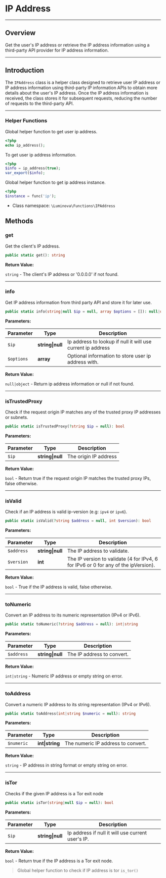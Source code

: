 # IP Address

***

## Overview

Get the user&#039;s IP address or retrieve the IP address information using a third-party API provider for IP address information.

***

## Introduction

The `IPAddress` class is a helper class designed to retrieve user IP address or IP address information using third-party IP information APIs to obtain more details about the user's IP address. Once the IP address information is received, the class stores it for subsequent requests, reducing the number of requests to the third-party API.

***

### Helper Functions

Global helper function to get user ip address.

```php
<?php
echo ip_address();
```

To get user ip address information.

```php
<?php
$info = ip_address(true);
var_export($info);
```

Global helper function to get ip address instance.
```php
<?php
$instance = func('ip');
```

* Class namespace: `\Luminova\Functions\IPAddress`

## Methods

### get

Get the client's IP address.

```php
public static get(): string
```

**Return Value:**

`string` - The client's IP address or '0.0.0.0' if not found.

***

### info

Get IP address information from third party API and store it for later use.

```php
public static info(string|null $ip = null, array $options = []): null|object
```

**Parameters:**

| Parameter | Type | Description |
|-----------|------|-------------|
| `$ip` | **string&#124;null** | Ip address to lookup if null it will use current ip address |
| `$options` | **array** | Optional information to store user ip address with. |

**Return Value:**

`null|object` - Return ip address information or null if not found.

***

### isTrustedProxy

Check if the request origin IP matches any of the trusted proxy IP addresses or subnets.

```php
public static isTrustedProxy(?string $ip = null): bool
```

**Parameters:**

| Parameter | Type | Description |
|-----------|------|-------------|
| `$ip` | **string&#124;null** | The origin IP address |

**Return Value:**

`bool` - Return true if the request origin IP matches the trusted proxy IPs, false otherwise.

***

### isValid

Check if an IP address is valid ip-version (e.g: `ipv4` or `ipv6`).

```php
public static isValid(?string $address = null, int $version): bool
```

**Parameters:**

| Parameter | Type | Description |
|-----------|------|-------------|
| `$address` | **string&#124;null** | The IP address to validate. |
| `$version` | **int** | The IP version to validate (4 for IPv4, 6 for IPv6 or 0 for any of the ipVersion). |

**Return Value:**

`bool` - True if the IP address is valid, false otherwise.

***

### toNumeric

Convert an IP address to its numeric representation (IPv4 or IPv6).

```php
public static toNumeric(?string $address = null): int|string
```

**Parameters:**

| Parameter | Type | Description |
|-----------|------|-------------|
| `$address` | **string&#124;null** | The IP address to convert. |

**Return Value:**

`int|string` - Numeric IP address or empty string on error.

***

### toAddress

Convert a numeric IP address to its string representation (IPv4 or IPv6).

```php
public static toAddress(int|string $numeric = null): string
```

**Parameters:**

| Parameter | Type | Description |
|-----------|------|-------------|
| `$numeric` | **int&#124;string** | The numeric IP address to convert. |

**Return Value:**

`string` - IP address in string format or empty string on error.

***

### isTor

Checks if the given IP address is a Tor exit node

```php
public static isTor(string|null $ip = null): bool
```

**Parameters:**

| Parameter | Type | Description |
|-----------|------|-------------|
| `$ip` | **string&#124;null** | Ip address if null it will use current user's IP. |

**Return Value:**

`bool` - Return true if the IP address is a Tor exit node.

> Global helper function to check if IP address is tor `is_tor()`